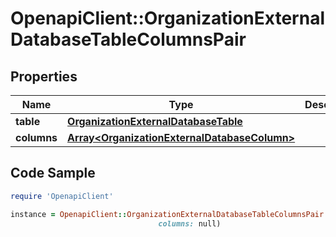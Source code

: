 # OpenapiClient::OrganizationExternalDatabaseTableColumnsPair

## Properties

Name | Type | Description | Notes
------------ | ------------- | ------------- | -------------
**table** | [**OrganizationExternalDatabaseTable**](OrganizationExternalDatabaseTable.md) |  | [optional] 
**columns** | [**Array&lt;OrganizationExternalDatabaseColumn&gt;**](OrganizationExternalDatabaseColumn.md) |  | [optional] 

## Code Sample

```ruby
require 'OpenapiClient'

instance = OpenapiClient::OrganizationExternalDatabaseTableColumnsPair.new(table: null,
                                 columns: null)
```


